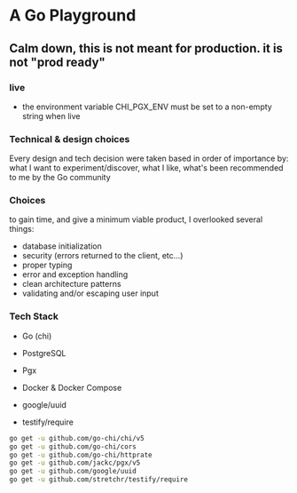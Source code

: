  # A Go Playground
 ## Calm down, this is not meant for production. it is not "prod ready"
 
 ### live

- the environment variable CHI_PGX_ENV must be set to a non-empty string when live

### Technical & design choices

Every design and tech decision were taken based in order of importance by: what I want to experiment/discover, what I like, what's been recommended to me by the Go community

### Choices

to gain time, and give a minimum viable product, I overlooked several things:

- database initialization
- security (errors returned to the client, etc...)
- proper typing 
- error and exception handling
- clean architecture patterns
- validating and/or escaping user input

### Tech Stack

- Go (chi)

- PostgreSQL

- Pgx

- Docker & Docker Compose

- google/uuid
- testify/require


```sh
go get -u github.com/go-chi/chi/v5
go get -u github.com/go-chi/cors
go get -u github.com/go-chi/httprate
go get -u github.com/jackc/pgx/v5
go get -u github.com/google/uuid
go get -u github.com/stretchr/testify/require
```
